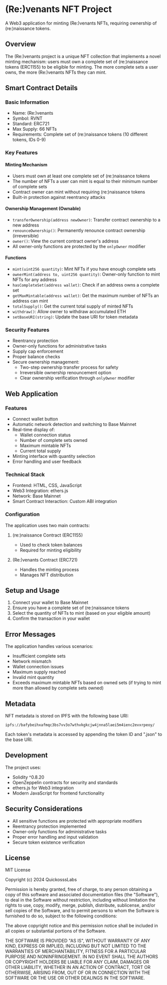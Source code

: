 # (Re:)venants NFT Project

A Web3 application for minting (Re:)venants NFTs, requiring ownership of (re:)naissance tokens.

## Overview

The (Re:)venants project is a unique NFT collection that implements a novel minting mechanism: users must own a complete set of (re:)naissance tokens (ERC1155) to be eligible for minting. The more complete sets a user owns, the more (Re:)venants NFTs they can mint.

## Smart Contract Details

### Basic Information
- Name: (Re:)venants
- Symbol: RVNT
- Standard: ERC721
- Max Supply: 66 NFTs
- Requirements: Complete set of (re:)naissance tokens (10 different tokens, IDs 0-9)

### Key Features

#### Minting Mechanism
- Users must own at least one complete set of (re:)naissance tokens
- The number of NFTs a user can mint is equal to their minimum number of complete sets
- Contract owner can mint without requiring (re:)naissance tokens
- Built-in protection against reentrancy attacks

#### Ownership Management (Ownable)
- `transferOwnership(address newOwner)`: Transfer contract ownership to a new address
- `renounceOwnership()`: Permanently renounce contract ownership (irreversible)
- `owner()`: View the current contract owner's address
- All owner-only functions are protected by the `onlyOwner` modifier

#### Functions
- `mint(uint256 quantity)`: Mint NFTs if you have enough complete sets
- `ownerMint(address to, uint256 quantity)`: Owner-only function to mint NFTs for any address
- `hasCompleteSet(address wallet)`: Check if an address owns a complete set
- `getMaxMintable(address wallet)`: Get the maximum number of NFTs an address can mint
- `totalSupply()`: Get the current total supply of minted NFTs
- `withdraw()`: Allow owner to withdraw accumulated ETH
- `setBaseURI(string)`: Update the base URI for token metadata

### Security Features
- Reentrancy protection
- Owner-only functions for administrative tasks
- Supply cap enforcement
- Proper balance checks
- Secure ownership management:
  - Two-step ownership transfer process for safety
  - Irreversible ownership renouncement option
  - Clear ownership verification through `onlyOwner` modifier

## Web Application

### Features
- Connect wallet button
- Automatic network detection and switching to Base Mainnet
- Real-time display of:
  - Wallet connection status
  - Number of complete sets owned
  - Maximum mintable NFTs
  - Current total supply
- Minting interface with quantity selection
- Error handling and user feedback

### Technical Stack
- Frontend: HTML, CSS, JavaScript
- Web3 Integration: ethers.js
- Network: Base Mainnet
- Smart Contract Interaction: Custom ABI integration

### Configuration
The application uses two main contracts:
1. (re:)naissance Contract (ERC1155)
   - Used to check token balances
   - Required for minting eligibility

2. (Re:)venants Contract (ERC721)
   - Handles the minting process
   - Manages NFT distribution

## Setup and Usage

1. Connect your wallet to Base Mainnet
2. Ensure you have a complete set of (re:)naissance tokens
3. Select the quantity of NFTs to mint (based on your eligible amount)
4. Confirm the transaction in your wallet

## Error Messages

The application handles various scenarios:
- Insufficient complete sets
- Network mismatch
- Wallet connection issues
- Maximum supply reached
- Invalid mint quantity
- Exceeds maximum mintable NFTs based on owned sets (if trying to mint more than allowed by complete sets owned)

## Metadata

NFT metadata is stored on IPFS with the following base URI:
```
ipfs://bafybeihxafmqc3bs7vv3o7wthvkgkcjw4jnna5laei5m4ienc2evxrpeoy/
```

Each token's metadata is accessed by appending the token ID and ".json" to the base URI.

## Development

The project uses:
- Solidity ^0.8.20
- OpenZeppelin contracts for security and standards
- ethers.js for Web3 integration
- Modern JavaScript for frontend functionality

## Security Considerations

- All sensitive functions are protected with appropriate modifiers
- Reentrancy protection implemented
- Owner-only functions for administrative tasks
- Proper error handling and input validation
- Secure token existence verification 

## License

MIT License

Copyright (c) 2024 QuickosssLabs

Permission is hereby granted, free of charge, to any person obtaining a copy
of this software and associated documentation files (the "Software"), to deal
in the Software without restriction, including without limitation the rights
to use, copy, modify, merge, publish, distribute, sublicense, and/or sell
copies of the Software, and to permit persons to whom the Software is
furnished to do so, subject to the following conditions:

The above copyright notice and this permission notice shall be included in all
copies or substantial portions of the Software.

THE SOFTWARE IS PROVIDED "AS IS", WITHOUT WARRANTY OF ANY KIND, EXPRESS OR
IMPLIED, INCLUDING BUT NOT LIMITED TO THE WARRANTIES OF MERCHANTABILITY,
FITNESS FOR A PARTICULAR PURPOSE AND NONINFRINGEMENT. IN NO EVENT SHALL THE
AUTHORS OR COPYRIGHT HOLDERS BE LIABLE FOR ANY CLAIM, DAMAGES OR OTHER
LIABILITY, WHETHER IN AN ACTION OF CONTRACT, TORT OR OTHERWISE, ARISING FROM,
OUT OF OR IN CONNECTION WITH THE SOFTWARE OR THE USE OR OTHER DEALINGS IN THE
SOFTWARE. 